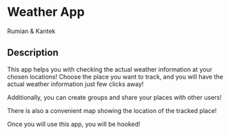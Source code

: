 # Weather App
Rumian & Kantek

## Description
This app helps you with checking the actual weather 
information at your chosen locations!
Choose the place you want to track, and you will have the
actual weather information just few clicks away!

Additionally, you can create groups and share your places
with other users!

There is also a convenient map showing the location of the
tracked place!

Once you will use this app, you will be hooked!

